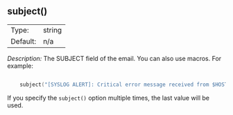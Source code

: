 ---
---
<!-- DISCLAIMER: This file is based on the syslog-ng Open Source Edition documentation https://github.com/balabit/syslog-ng-ose-guides/commit/2f4a52ee61d1ea9ad27cb4f3168b95408fddfdf2 and is used under the terms of The syslog-ng Open Source Edition Documentation License. The file has been modified by Axoflow. -->

## subject()

|          |        |
| -------- | ------ |
| Type:    | string |
| Default: | n/a    |

*Description:* The SUBJECT field of the email. You can also use macros. For example:

```c

    subject("[SYSLOG ALERT]: Critical error message received from $HOST")

```

If you specify the `subject()` option multiple times, the last value will be used.

